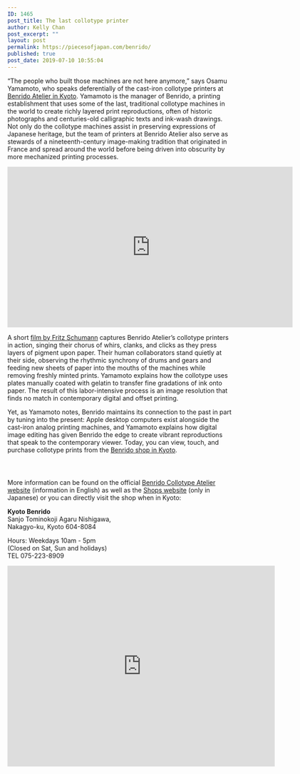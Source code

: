 ```yaml
---
ID: 1465
post_title: The last collotype printer
author: Kelly Chan
post_excerpt: ""
layout: post
permalink: https://piecesofjapan.com/benrido/
published: true
post_date: 2019-07-10 10:55:04
---
```

<!-- wp:paragraph -->
<p>“The people who built those machines are not here anymore,” says Osamu Yamamoto, who speaks deferentially of the cast-iron collotype printers at <a href="http://benrido-collotype.today/">Benrido Atelier in Kyoto</a>. Yamamoto is the manager of Benrido, a printing establishment that uses some of the last, traditional collotype machines in the world to create richly layered print reproductions, often of historic photographs and centuries-old calligraphic texts and ink-wash drawings. Not only do the collotype machines assist in preserving expressions of Japanese heritage, but the team of printers at Benrido Atelier also serve as stewards of a nineteenth-century image-making tradition that originated in France and spread around the world before being driven into obscurity by more mechanized printing processes.</p>
<!-- /wp:paragraph -->

<!-- wp:html -->
<iframe title="vimeo-player" src="https://player.vimeo.com/video/128152913" width="640" height="360" frameborder="0" allowfullscreen=""></iframe>
<!-- /wp:html -->

<!-- wp:paragraph -->
<p>A short <a href="http://www.fotografritz.de/inksteel/" target="_blank" rel="noreferrer noopener" aria-label="film by Fritz Schumann (opens in a new tab)">film by Fritz Schumann</a> captures Benrido Atelier’s collotype printers in action, singing their chorus of whirs, clanks, and clicks as they press layers of pigment upon paper. Their human collaborators stand quietly at their side, observing the rhythmic synchrony of drums and gears and feeding new sheets of paper into the mouths of the machines while removing freshly minted prints. Yamamoto explains how the collotype uses plates manually coated with gelatin to transfer fine gradations of ink onto paper. The result of this labor-intensive process is an image resolution that finds no match in contemporary digital and offset printing.</p>
<!-- /wp:paragraph -->

<!-- wp:paragraph -->
<p>Yet, as Yamamoto notes, Benrido maintains its connection to the past in part by tuning into the present: Apple desktop computers exist alongside the cast-iron analog printing machines, and Yamamoto explains how digital image editing has given Benrido the edge to create vibrant reproductions that speak to the contemporary viewer. Today, you can view, touch, and purchase collotype prints from the <a href="http://www.kyotobenrido.com/" target="_blank" rel="noreferrer noopener" aria-label=" (opens in a new tab)">Benrido shop in Kyoto</a>.</p>
<!-- /wp:paragraph -->

<!-- wp:image {"id":1468} -->
<figure class="wp-block-image"><img src="https://piecesofjapan.com/wp-content/uploads/2019/07/benrido_post01.jpg" alt="" class="wp-image-1468"/></figure>
<!-- /wp:image -->

<!-- wp:image {"id":1469} -->
<figure class="wp-block-image"><img src="https://piecesofjapan.com/wp-content/uploads/2019/07/benrido_post02.jpg" alt="" class="wp-image-1469"/></figure>
<!-- /wp:image -->

<!-- wp:image {"id":1470} -->
<figure class="wp-block-image"><img src="https://piecesofjapan.com/wp-content/uploads/2019/07/benrido_post03.jpg" alt="" class="wp-image-1470"/></figure>
<!-- /wp:image -->

<!-- wp:paragraph -->
<p>More information can be found on the official <a rel="noreferrer noopener" aria-label=" (opens in a new tab)" href="http://benrido-collotype.today/" target="_blank">Benrido Collotype Atelier website</a> (information in English) as well as the <a href="http://www.kyotobenrido.com/" target="_blank" rel="noreferrer noopener" aria-label=" (opens in a new tab)">Shops website</a> (only in Japanese) or you can directly visit the shop when in Kyoto:</p>
<!-- /wp:paragraph -->

<!-- wp:paragraph -->
<p><strong>Kyoto Benrido</strong><br>Sanjo Tominokoji Agaru Nishigawa, <br>Nakagyo-ku, Kyoto 604-8084</p>
<!-- /wp:paragraph -->

<!-- wp:paragraph -->
<p>Hours: Weekdays 10am - 5pm<br>(Closed on Sat, Sun and holidays)<br>TEL 075-223-8909</p>
<!-- /wp:paragraph -->

<!-- wp:html -->
<iframe src="https://www.google.com/maps/embed?pb=!1m18!1m12!1m3!1d3267.902002415597!2d135.7626860156775!3d35.00915818035647!2m3!1f0!2f0!3f0!3m2!1i1024!2i768!4f13.1!3m3!1m2!1s0x60010891dcbe8beb%3A0x2c25aece3a19fa4c!2sArt+postcard+Gallery+Kyoto+Benrido+Kyoto+Sanjo+Tomikoji+shop!5e0!3m2!1sen!2sus!4v1561669028038!5m2!1sen!2sus" width="600" height="450" frameborder="0" style="border:0" allowfullscreen=""></iframe>
<!-- /wp:html -->